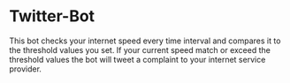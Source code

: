 # Twitter-Bot
This bot checks your internet speed every time interval and compares it to the threshold values you set.  If your current speed match or exceed the threshold values the bot will tweet a complaint to your internet service provider. 
